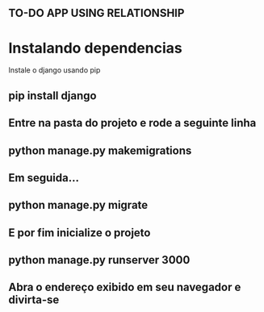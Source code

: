 ## TO-DO APP USING RELATIONSHIP 

# Instalando dependencias
Instale o django usando pip 
## pip install django

<h2>Entre na pasta do projeto e rode a seguinte linha</h2>

## python manage.py makemigrations

<h2>Em seguida... </h2>

## python manage.py migrate

<h2> E por fim inicialize o projeto </h2>

## python manage.py runserver 3000

<h2>Abra o endereço exibido em seu navegador e divirta-se</h2>
